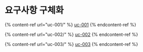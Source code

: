 # 요구사항 구체화

{% content-ref url="uc-001/" %}
[uc-001](uc-001/)
{% endcontent-ref %}

{% content-ref url="uc-002/" %}
[uc-002](uc-002/)
{% endcontent-ref %}

{% content-ref url="uc-003/" %}
[uc-003](uc-003/)
{% endcontent-ref %}
